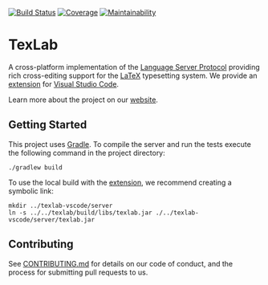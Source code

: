 [![Build Status](https://dev.azure.com/latex-lsp/texlab/_apis/build/status/latex-lsp.texlab?branchName=master)](https://dev.azure.com/latex-lsp/texlab/_build/latest?definitionId=8&branchName=master)
[![Coverage](https://img.shields.io/azure-devops/coverage/latex-lsp/texlab/8.svg?logo=azuredevops)](https://dev.azure.com/latex-lsp/texlab/_build/latest?definitionId=8&branchName=master)
[![Maintainability](https://api.codeclimate.com/v1/badges/9ce99ec1116b43ee3fc4/maintainability)](https://codeclimate.com/github/latex-lsp/texlab/maintainability)

# TexLab

A cross-platform implementation of the [Language Server Protocol](https://microsoft.github.io/language-server-protocol)
providing rich cross-editing support for the [LaTeX](https://www.latex-project.org/) typesetting system.
We provide an [extension](https://github.com/latex-lsp/texlab-vscode) for [Visual Studio Code](https://code.visualstudio.com).

Learn more about the project on our [website](https://texlab.netlify.com).

## Getting Started

This project uses [Gradle](https://gradle.org/).
To compile the server and run the tests execute the following command in the project directory:

```shell
./gradlew build
```

To use the local build with the [extension](https://github.com/latex-lsp/texlab-vscode), we recommend creating a symbolic link:

```shell
mkdir ../texlab-vscode/server
ln -s ../../texlab/build/libs/texlab.jar ./../texlab-vscode/server/texlab.jar
```

## Contributing

See [CONTRIBUTING.md](CONTRIBUTING.md) for details on our code of conduct, and the process for submitting pull requests to us.
